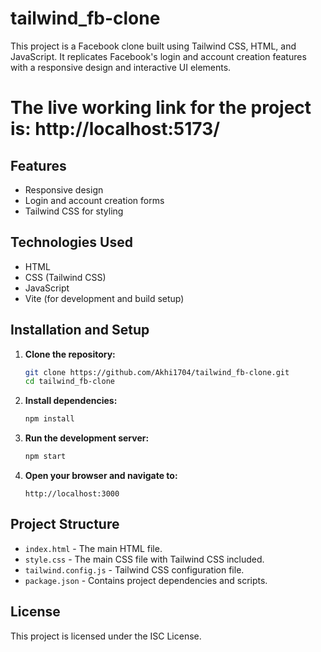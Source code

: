 
# tailwind_fb-clone

This project is a Facebook clone built using Tailwind CSS, HTML, and JavaScript. It replicates Facebook's login and account creation features with a responsive design and interactive UI elements.

# The live working link for the project is: http://localhost:5173/
## Features
- Responsive design
- Login and account creation forms
- Tailwind CSS for styling

## Technologies Used
- HTML
- CSS (Tailwind CSS)
- JavaScript
- Vite (for development and build setup)

## Installation and Setup
1. **Clone the repository:**
   ```bash
   git clone https://github.com/Akhi1704/tailwind_fb-clone.git
   cd tailwind_fb-clone
   ```

2. **Install dependencies:**
   ```bash
   npm install
   ```

3. **Run the development server:**
   ```bash
   npm start
   ```

4. **Open your browser and navigate to:**
   ```
   http://localhost:3000
   ```

## Project Structure
- `index.html` - The main HTML file.
- `style.css` - The main CSS file with Tailwind CSS included.
- `tailwind.config.js` - Tailwind CSS configuration file.
- `package.json` - Contains project dependencies and scripts.

## License
This project is licensed under the ISC License.

